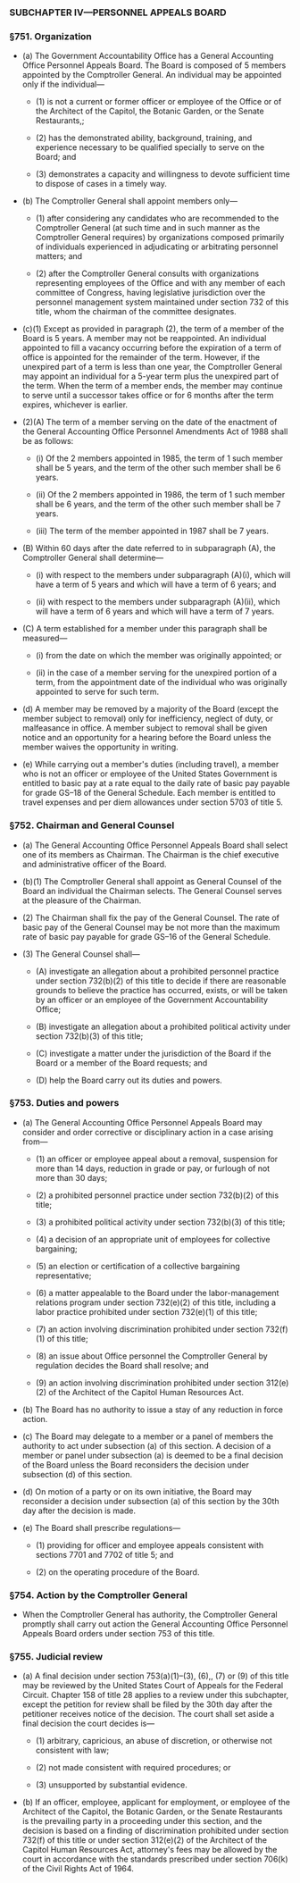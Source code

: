 ### SUBCHAPTER IV—PERSONNEL APPEALS BOARD

### §751. Organization
* (a) The Government Accountability Office has a General Accounting Office Personnel Appeals Board. The Board is composed of 5 members appointed by the Comptroller General. An individual may be appointed only if the individual—

  * (1) is not a current or former officer or employee of the Office or of the Architect of the Capitol, the Botanic Garden, or the Senate Restaurants,;

  * (2) has the demonstrated ability, background, training, and experience necessary to be qualified specially to serve on the Board; and

  * (3) demonstrates a capacity and willingness to devote sufficient time to dispose of cases in a timely way.


* (b) The Comptroller General shall appoint members only—

  * (1) after considering any candidates who are recommended to the Comptroller General (at such time and in such manner as the Comptroller General requires) by organizations composed primarily of individuals experienced in adjudicating or arbitrating personnel matters; and

  * (2) after the Comptroller General consults with organizations representing employees of the Office and with any member of each committee of Congress, having legislative jurisdiction over the personnel management system maintained under section 732 of this title, whom the chairman of the committee designates.


* (c)(1) Except as provided in paragraph (2), the term of a member of the Board is 5 years. A member may not be reappointed. An individual appointed to fill a vacancy occurring before the expiration of a term of office is appointed for the remainder of the term. However, if the unexpired part of a term is less than one year, the Comptroller General may appoint an individual for a 5-year term plus the unexpired part of the term. When the term of a member ends, the member may continue to serve until a successor takes office or for 6 months after the term expires, whichever is earlier.

* (2)(A) The term of a member serving on the date of the enactment of the General Accounting Office Personnel Amendments Act of 1988 shall be as follows:

  * (i) Of the 2 members appointed in 1985, the term of 1 such member shall be 5 years, and the term of the other such member shall be 6 years.

  * (ii) Of the 2 members appointed in 1986, the term of 1 such member shall be 6 years, and the term of the other such member shall be 7 years.

  * (iii) The term of the member appointed in 1987 shall be 7 years.


* (B) Within 60 days after the date referred to in subparagraph (A), the Comptroller General shall determine—

  * (i) with respect to the members under subparagraph (A)(i), which will have a term of 5 years and which will have a term of 6 years; and

  * (ii) with respect to the members under subparagraph (A)(ii), which will have a term of 6 years and which will have a term of 7 years.


* (C) A term established for a member under this paragraph shall be measured—

  * (i) from the date on which the member was originally appointed; or

  * (ii) in the case of a member serving for the unexpired portion of a term, from the appointment date of the individual who was originally appointed to serve for such term.


* (d) A member may be removed by a majority of the Board (except the member subject to removal) only for inefficiency, neglect of duty, or malfeasance in office. A member subject to removal shall be given notice and an opportunity for a hearing before the Board unless the member waives the opportunity in writing.

* (e) While carrying out a member's duties (including travel), a member who is not an officer or employee of the United States Government is entitled to basic pay at a rate equal to the daily rate of basic pay payable for grade GS–18 of the General Schedule. Each member is entitled to travel expenses and per diem allowances under section 5703 of title 5.

### §752. Chairman and General Counsel
* (a) The General Accounting Office Personnel Appeals Board shall select one of its members as Chairman. The Chairman is the chief executive and administrative officer of the Board.

* (b)(1) The Comptroller General shall appoint as General Counsel of the Board an individual the Chairman selects. The General Counsel serves at the pleasure of the Chairman.

* (2) The Chairman shall fix the pay of the General Counsel. The rate of basic pay of the General Counsel may be not more than the maximum rate of basic pay payable for grade GS–16 of the General Schedule.

* (3) The General Counsel shall—

  * (A) investigate an allegation about a prohibited personnel practice under section 732(b)(2) of this title to decide if there are reasonable grounds to believe the practice has occurred, exists, or will be taken by an officer or an employee of the Government Accountability Office;

  * (B) investigate an allegation about a prohibited political activity under section 732(b)(3) of this title;

  * (C) investigate a matter under the jurisdiction of the Board if the Board or a member of the Board requests; and

  * (D) help the Board carry out its duties and powers.

### §753. Duties and powers
* (a) The General Accounting Office Personnel Appeals Board may consider and order corrective or disciplinary action in a case arising from—

  * (1) an officer or employee appeal about a removal, suspension for more than 14 days, reduction in grade or pay, or furlough of not more than 30 days;

  * (2) a prohibited personnel practice under section 732(b)(2) of this title;

  * (3) a prohibited political activity under section 732(b)(3) of this title;

  * (4) a decision of an appropriate unit of employees for collective bargaining;

  * (5) an election or certification of a collective bargaining representative;

  * (6) a matter appealable to the Board under the labor-management relations program under section 732(e)(2) of this title, including a labor practice prohibited under section 732(e)(1) of this title;

  * (7) an action involving discrimination prohibited under section 732(f)(1) of this title;

  * (8) an issue about Office personnel the Comptroller General by regulation decides the Board shall resolve; and

  * (9) an action involving discrimination prohibited under section 312(e)(2) of the Architect of the Capitol Human Resources Act.


* (b) The Board has no authority to issue a stay of any reduction in force action.

* (c) The Board may delegate to a member or a panel of members the authority to act under subsection (a) of this section. A decision of a member or panel under subsection (a) is deemed to be a final decision of the Board unless the Board reconsiders the decision under subsection (d) of this section.

* (d) On motion of a party or on its own initiative, the Board may reconsider a decision under subsection (a) of this section by the 30th day after the decision is made.

* (e) The Board shall prescribe regulations—

  * (1) providing for officer and employee appeals consistent with sections 7701 and 7702 of title 5; and

  * (2) on the operating procedure of the Board.

### §754. Action by the Comptroller General
* When the Comptroller General has authority, the Comptroller General promptly shall carry out action the General Accounting Office Personnel Appeals Board orders under section 753 of this title.

### §755. Judicial review
* (a) A final decision under section 753(a)(1)–(3), (6),, (7) or (9) of this title may be reviewed by the United States Court of Appeals for the Federal Circuit. Chapter 158 of title 28 applies to a review under this subchapter, except the petition for review shall be filed by the 30th day after the petitioner receives notice of the decision. The court shall set aside a final decision the court decides is—

  * (1) arbitrary, capricious, an abuse of discretion, or otherwise not consistent with law;

  * (2) not made consistent with required procedures; or

  * (3) unsupported by substantial evidence.


* (b) If an officer, employee, applicant for employment, or employee of the Architect of the Capitol, the Botanic Garden, or the Senate Restaurants is the prevailing party in a proceeding under this section, and the decision is based on a finding of discrimination prohibited under section 732(f) of this title or under section 312(e)(2) of the Architect of the Capitol Human Resources Act, attorney's fees may be allowed by the court in accordance with the standards prescribed under section 706(k) of the Civil Rights Act of 1964.
